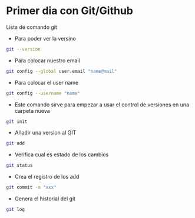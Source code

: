 # Primer dia con Git/Github

Lista de comando git

* Para poder ver la versino

```bash
git --version
```
* Para colocar nuestro email

```bash
git config --global user.email "name@mail"
```
* Para colocar el user name

```bash
git config --username "name"
```

* Este comando sirve para empezar a usar el control de versiones en una carpeta nueva

```bash
git init
```

* Añadir una version al GIT

```bash
git add
```

* Verifica cual es estado de los cambios

```bash
git status
```

* Crea el registro de los add

```bash
git commit -m "xxx"
```

* Genera el historial del git

```bash
git log
```